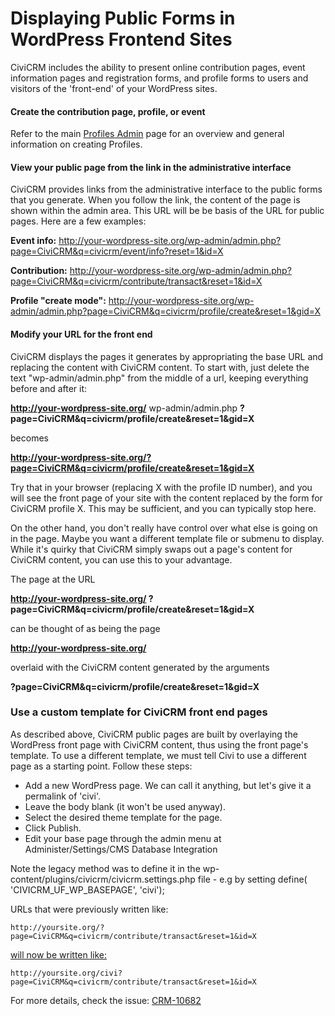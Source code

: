 # Displaying Public Forms in WordPress Frontend Sites

CiviCRM includes the ability to present online contribution pages, event information pages and registration forms, and profile forms to users and visitors of the 'front-end' of your WordPress sites.

#### Create the contribution page, profile, or event

Refer to the main [Profiles Admin](http://wiki.civicrm.org/confluence/display/CRMDOC41/Profiles+Admin) page for an overview and general information on creating Profiles.

#### View your public page from the link in the administrative interface

CiviCRM provides links from the administrative interface to the public forms that you generate. When you follow the link, the content of the page is shown within the admin area. This URL will be be basis of the URL for public pages. Here are a few examples:

**Event info:**
 http://your-wordpress-site.org/wp-admin/admin.php?page=CiviCRM&q=civicrm/event/info?reset=1&id=X

**Contribution:**
 http://your-wordpress-site.org/wp-admin/admin.php?page=CiviCRM&q=civicrm/contribute/transact&reset=1&id=X

**Profile "create mode":**
 http://your-wordpress-site.org/wp-admin/admin.php?page=CiviCRM&q=civicrm/profile/create&reset=1&gid=X

#### Modify your URL for the front end

CiviCRM displays the pages it generates by appropriating the base URL and replacing the content with CiviCRM content. To start with, just delete the text "wp-admin/admin.php" from the middle of a url, keeping everything before and after it:

**http://your-wordpress-site.org/** wp-admin/admin.php **?page=CiviCRM&q=civicrm/profile/create&reset=1&gid=X**

becomes

**http://your-wordpress-site.org/?page=CiviCRM&q=civicrm/profile/create&reset=1&gid=X**

Try that in your browser (replacing X with the profile ID number), and you will see the front page of your site with the content replaced by the form for CiviCRM profile X. This may be sufficient, and you can typically stop here.

On the other hand, you don't really have control over what else is going on in the page. Maybe you want a different template file or submenu to display. While it's quirky that CiviCRM simply swaps out a page's content for CiviCRM content, you can use this to your advantage.

The page at the URL

**http://your-wordpress-site.org/ ?page=CiviCRM&q=civicrm/profile/create&reset=1&gid=X**

can be thought of as being the page

**http://your-wordpress-site.org/**

overlaid with the CiviCRM content generated by the arguments

**?page=CiviCRM&q=civicrm/profile/create&reset=1&gid=X**

### Use a custom template for CiviCRM front end pages

As described above, CiviCRM public pages are built by overlaying the WordPress front page with CiviCRM content, thus using the front page's template. To use a different template, we must tell Civi to use a different page as a starting point. Follow these steps:

* Add a new WordPress page. We can call it anything, but let's give it a permalink of 'civi'.
* Leave the body blank (it won't be used anyway).
* Select the desired theme template for the page.
* Click Publish.
* Edit your base page through the admin menu at Administer/Settings/CMS Database Integration

Note the legacy method was to define it in the wp-content/plugins/civicrm/civicrm.settings.php file - e.g by setting define( 'CIVICRM_UF_WP_BASEPAGE', 'civi');

URLs that were previously written like:

```
http://yoursite.org/?page=CiviCRM&q=civicrm/contribute/transact&reset=1&id=X
```

[will now be written like:](http://yoursite.org/?page=CiviCRM&q=civicrm/contribute/transact&reset=1&id=X)

```
http://yoursite.org/civi?page=CiviCRM&q=civicrm/contribute/transact&reset=1&id=X
```

For more details, check the issue: [CRM-10682](http://issues.civicrm.org/jira/browse/CRM-10682)